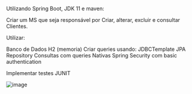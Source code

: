 

Utilizando Spring Boot, JDK 11 e maven:

Criar um MS que seja responsável por Criar, alterar, excluir e consultar Clientes.

Utilizar:

Banco de Dados H2 (memoria)
Criar queries usando:
JDBCTemplate
JPA Repository
Consultas com queries Nativas
Spring Security com basic authentication

Implementar testes JUNIT




![image](https://github.com/user-attachments/assets/b9a3da2d-d012-40f0-bb19-97f65f1fc171)
